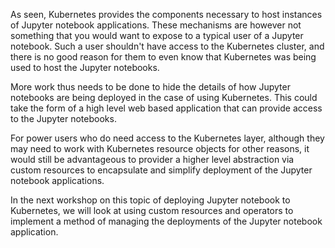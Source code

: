 As seen, Kubernetes provides the components necessary to host instances of Jupyter notebook applications. These mechanisms are however not something that you would want to expose to a typical user of a Jupyter notebook. Such a user shouldn't have access to the Kubernetes cluster, and there is no good reason for them to even know that Kubernetes was being used to host the Jupyter notebooks.

More work thus needs to be done to hide the details of how Jupyter notebooks are being deployed in the case of using Kubernetes. This could take the form of a high level web based application that can provide access to the Jupyter notebooks.

For power users who do need access to the Kubernetes layer, although they may need to work with Kubernetes resource objects for other reasons, it would still be advantageous to provider a higher level abstraction via custom resources to encapsulate and simplify deployment of the Jupyter notebook applications.

In the next workshop on this topic of deploying Jupyter notebook to Kubernetes, we will look at using custom resources and operators to implement a method of managing the deployments of the Jupyter notebook application.
